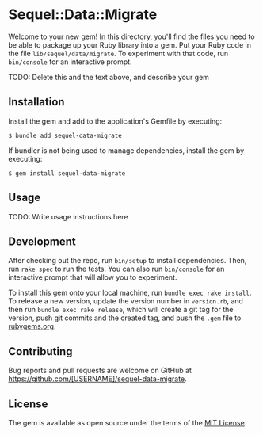 # Sequel::Data::Migrate

Welcome to your new gem! In this directory, you'll find the files you need to be able to package up your Ruby library into a gem. Put your Ruby code in the file `lib/sequel/data/migrate`. To experiment with that code, run `bin/console` for an interactive prompt.

TODO: Delete this and the text above, and describe your gem

## Installation

Install the gem and add to the application's Gemfile by executing:

    $ bundle add sequel-data-migrate

If bundler is not being used to manage dependencies, install the gem by executing:

    $ gem install sequel-data-migrate

## Usage

TODO: Write usage instructions here

## Development

After checking out the repo, run `bin/setup` to install dependencies. Then, run `rake spec` to run the tests. You can also run `bin/console` for an interactive prompt that will allow you to experiment.

To install this gem onto your local machine, run `bundle exec rake install`. To release a new version, update the version number in `version.rb`, and then run `bundle exec rake release`, which will create a git tag for the version, push git commits and the created tag, and push the `.gem` file to [rubygems.org](https://rubygems.org).

## Contributing

Bug reports and pull requests are welcome on GitHub at https://github.com/[USERNAME]/sequel-data-migrate.

## License

The gem is available as open source under the terms of the [MIT License](https://opensource.org/licenses/MIT).
